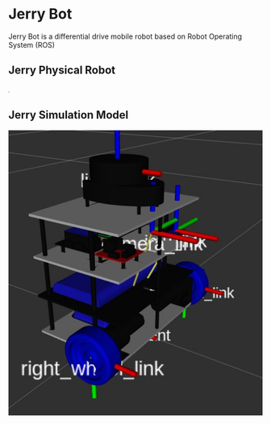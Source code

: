 # Jerry Bot

Jerry Bot is a differential drive mobile robot based on Robot Operating System (ROS)

## Jerry Physical Robot

<img src="data/jerry2.jpg" style="zoom:15%;" />



## Jerry Simulation Model

![jerry4](data/jerry4.jpg)



